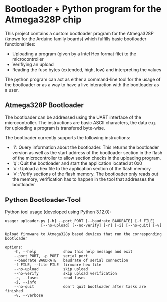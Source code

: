 # Bootloader + Python program for the Atmega328P chip

This project contains a custom bootloader program for the Atmega328P (known for the Arduino family boards) which fulfills basic bootloader functionalities:
- Uploading a program (given by a Intel Hex format file) to the microcontroller
- Verifiying an upload
- Reading the fuse bytes (extended, high, low) and interpreting the values

The python program can act as either a command-line tool for the usage of the bootloader or as a way to have a live interaction with the bootloader as a user.


## Atmega328P Bootloader

The bootloader can be addressed using the UART interface of the microcontroller. The instructions are basic ASCII characters, the data e.g. for uploading a program is transfered byte-wise.

The bootloader currently supports the following instructions:
- 'i': Query information about the bootloader. This returns the bootloader version as well as the start address of the bootloader section in the flash of the microcontroller to allow section checks in the uploading program.
- 'q': Quit the bootloader and start the application located at 0x0
- 'u': Upload a hex file to the application section of the flash memory
- 'v': Verify sections of the flash memory. The bootloader only reads out the memory, verification has to happen in the tool that addresses the bootloader


## Python Bootloader-Tool

Python tool usage (developed using Python 3.12.0):

    usage: uploader.py [-h] --port PORT [--baudrate BAUDRATE] [-f FILE]
                    [--no-upload] [--no-verify] [-r] [-i] [--no-quit] [-v]

    Upload firmware to Atmega328p based devices that run the corresponding
    bootloader

    options:
        -h, --help            show this help message and exit
        --port PORT, -p PORT  serial port
        --baudrate BAUDRATE   baudrate of serial connection
        -f FILE, --file FILE  firmware hex file
        --no-upload           skip upload
        --no-verify           skip upload verification
        -r, --fuses           read fuses
        -i, --info
        --no-quit             don't quit bootloader after tasks are finished
        -v, --verbose
